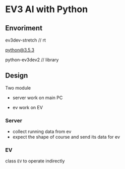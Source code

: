 # EV3 AI with Python

## Envoriment

ev3dev-stretch // rt

python@3.5.3

python-ev3dev2 // library

## Design

Two module

- server
work on main PC

- ev
work on EV

### Server

- collect running data from ev
- expect the shape of course and send its data for ev

### EV

class `EV` to operate indirectly
